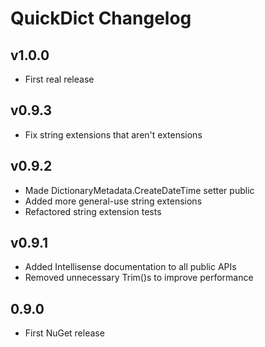 # QuickDict Changelog #

## v1.0.0 ##

* First real release

## v0.9.3 ##

* Fix string extensions that aren't extensions

## v0.9.2 ##

* Made DictionaryMetadata.CreateDateTime setter public
* Added more general-use string extensions
* Refactored string extension tests

## v0.9.1 ##

* Added Intellisense documentation to all public APIs
* Removed unnecessary Trim()s to improve performance

## 0.9.0 ##

* First NuGet release
